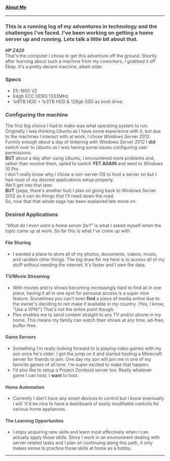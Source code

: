 <style>
h1 {
    color: #424242;
    }
h2 {
    color: #424242;
    }
h3 {
    color: #424242;
    }
body {
    color : #4A4A4A;
    }
}
a:link {
  color: #42a5f5;
}
    a:visited {
  color: #42a5f5;
}
a:hover {
  color: #1976d2;
}
</style>

#### [About Me](/about.md)   
---
### This is a running log of my adventures in technology and the challenges I've faced.  I've been working on getting a home server up and running. Lets talk a little bit about that.
***HP Z420***  
That's the computer I chose to get this adventure off the ground. 
Shortly after learning about such a machine from my coworkers, I grabbed it off Ebay. It's a pretty decent machine, albeit older.  
### Specs
 - E5-1650 V2
 - 64gb ECC DDR3 1333MHz
 - 1x8TB HDD + 1x3TB HDD & 128gb SSD as boot drive.  
### Configuring the machine  
The first big choice I had to make was what operating system to run.  
Originally I was thinking *Ubuntu* as I have some experience with it, but due to the machines I interact with at work, I chose *Windows Server 2012*. Funnily enough about a day of tinkering with *Windows Server 2012* I **did** switch over to *Ubuntu* as I was having some issues configuring user permissions.  
**BUT** about a day after using *Ubuntu*, I encountered more problems and, rather than resolve them, opted to switch **YET AGAIN** and went to *Windows 10 Pro*.  
I don't really know why I chose a non-server OS to host a server on but I had most of my desired applications setup properly.  
We'll get into that later.  
**BUT** (yepp, there's another but) I plan on going back to Windows Server 2012 as it can do things that I'll need down the road.  
So, now that that whole saga has been explained lets move on.
### Desired Applications
*"What do I even want a home server for?"* is what I asked myself when the topic came up at work. So far this is what I've come up with.  
#### File Sharing 
- I wanted a place to store all of my photos, documents, videos, music, and random other things.
The big draw for me here is to access all of my stuff without needing the internet. It's faster and I own the data.
#### TV/Movie Streaming
- With movies and tv shows becoming increasingly hard to find all in one place, having it all in one spot for personal access is a super nice feature.
Sometimes you can't even **find** a piece of media online due to the owner's deciding to not make it available in my country. (Yes, I know, "Use a VPN!")
That's not the entire point though.
- Plex enables me to send content straight to any TV and/or phone in my home. This means my family can watch their shows at any time, ad-free, buffer-free.
#### Game Servers
- Something I'm really looking forward to is playing video games with my son once he's older. I got the jump on it and started hosting a Minecraft server for
friends to join. One day my son will join me in one of my favorite games of all time. I'm super excited to make that happen.
- I'd also like to setup a Project Zomboid server too. Really whatever game I can host, I **want** to host.
#### Home Automation
- Currently I don't have any smart devices to control but I know eventually I will. It'd be nice to have a dashboard of easily modifiable controls for various home appliances.
#### The Learning Opportunites
- I enjoy acquiring new skills and learn most effectively when I can actually apply those skills. Since I work in an environment dealing with server related tasks and I plan on continuing along this path, it only makes sense to practice those skills at home as a hobby.
---
